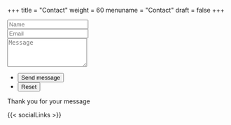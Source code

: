 +++
title = "Contact"
weight = 60
menuname = "Contact"
draft = false
+++

<form id="contactform" method="post" action="https://formspree.io/glaquidara@laquysoft.com">
	<div class="field half first">
		<input type="text" name="name" id="name" placeholder="Name"/>
	</div>
	<div class="field half">
		<input type="email" id="email" name="email" placeholder="Email">
	</div>
	<div class="field">
		<textarea name="message" id="message" rows="4" placeholder="Message"></textarea>
	</div>
	<ul class="actions">
		<li><input type="submit" value="Send message" class="special" /></li>
		<li><input type="reset" value="Reset" /></li>
	</ul>
	<input type="hidden" name="_next" value="?sent#formspree" />
	<input type="hidden" name="_subject" value="Subject for your mail like new message" />
	<input type="text" name="_gotcha" style="display:none" />
</form>
<span id="contactformsent">Thank you for your message</span>

<script>
$(document).ready(function($) {
    $(function(){
        if (window.location.search == "?sent") {
        	$('#contactform').hide();
        	$('#contactformsent').show();
        } else {
        	$('#contactformsent').hide();
        }
    });
});
</script>


{{< socialLinks >}}
